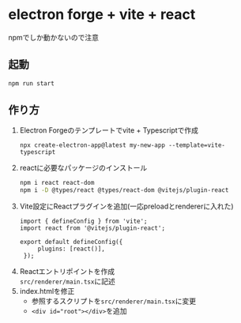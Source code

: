# electron forge + vite + react
npmでしか動かないので注意
## 起動
```bash
npm run start
```
## 作り方
1. Electron Forgeのテンプレートでvite + Typescriptで作成
   ```
   npx create-electron-app@latest my-new-app --template=vite-typescript
   ```
2. reactに必要なパッケージのインストール
   ```bash
   npm i react react-dom
   npm i -D @types/react @types/react-dom @vitejs/plugin-react
   ```
3. Vite設定にReactプラグインを追加(一応preloadとrendererに入れた)
   ```
   import { defineConfig } from 'vite';
   import react from '@vitejs/plugin-react';
   
   export default defineConfig({
        plugins: [react()],
    });
    ```
4. Reactエントリポイントを作成<br>
   `src/renderer/main.tsx`に記述
5. index.htmlを修正
   - 参照するスクリプトを`src/renderer/main.tsx`に変更
   - `<div id="root"></div>`を追加

